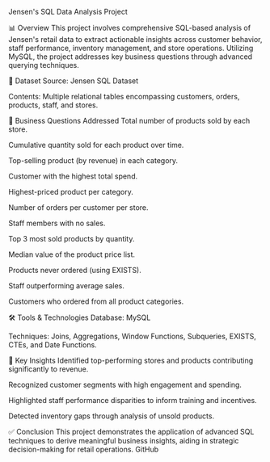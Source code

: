 Jensen's SQL Data Analysis Project

📊 Overview This project involves comprehensive SQL-based analysis of Jensen's retail data to extract actionable insights across customer behavior, staff performance, inventory management, and store operations. Utilizing MySQL, the project addresses key business questions through advanced querying techniques.

📁 Dataset Source: Jensen SQL Dataset

Contents: Multiple relational tables encompassing customers, orders, products, staff, and stores.

🧠 Business Questions Addressed Total number of products sold by each store.

Cumulative quantity sold for each product over time.

Top-selling product (by revenue) in each category.

Customer with the highest total spend.

Highest-priced product per category.

Number of orders per customer per store.

Staff members with no sales.

Top 3 most sold products by quantity.

Median value of the product price list.

Products never ordered (using EXISTS).

Staff outperforming average sales.

Customers who ordered from all product categories.

🛠️ Tools & Technologies Database: MySQL

Techniques: Joins, Aggregations, Window Functions, Subqueries, EXISTS, CTEs, and Date Functions.

📌 Key Insights Identified top-performing stores and products contributing significantly to revenue.

Recognized customer segments with high engagement and spending.

Highlighted staff performance disparities to inform training and incentives.

Detected inventory gaps through analysis of unsold products.

✅ Conclusion This project demonstrates the application of advanced SQL techniques to derive meaningful business insights, aiding in strategic decision-making for retail operations. GitHub
